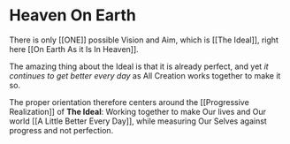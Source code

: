 # Heaven On Earth

There is only [[ONE]] possible Vision and Aim, which is [[The Ideal]], right here [[On Earth As it Is In Heaven]]. 

The amazing thing about the Ideal is that it is already perfect, and yet *it continues to get better every day* as All Creation works together to make it so. 

The proper orientation therefore centers around the [[Progressive Realization]] of **The Ideal**: Working together to make Our lives and Our world [[A Little Better Every Day]], while measuring Our Selves against progress and not perfection. 